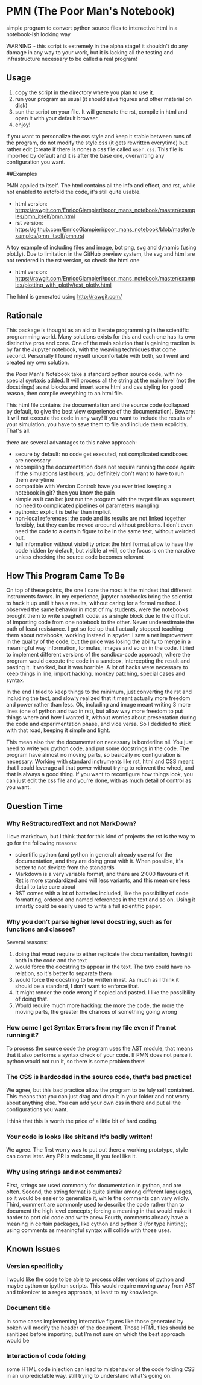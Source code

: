 # PMN (The Poor Man's Notebook)
simple program to convert python source files to interactive html in a notebook-ish looking way

WARNING - this script is extremely in the alpha stage! it shouldn't do any damage in any way to your work, but it is lacking all the testing and infrastructure necessary to be called a real program!

## Usage

1. copy the script in the directory where you plan to use it.
2. run your program as usual (it should save figures and other material on disk)
3. sun the script on your file. It will generate the rst, compile in html and open it with your default browser.
4. enjoy!

if you want to personalize the css style and keep it stable between runs of the program, do not modify the style.css (it gets rewritten everytime)
but rather edit (create if there is none) a css file called `user.css`. This file is imported by default and it is after the base one, overwriting any configuration you want.

##Examples

PMN applied to itself. The html contains all the info and effect, and rst, while not enabled to autofold the code, it's still quite usable. 

* html version: https://rawgit.com/EnricoGiampieri/poor_mans_notebook/master/examples/pmn_itself/pmn.html
* rst version: https://github.com/EnricoGiampieri/poor_mans_notebook/blob/master/examples/pmn_itself/pmn.rst

A toy example of including files and image, bot png, svg and dynamic (using plot.ly).
Due to limitation in the GitHub preview system, the svg and html are not rendered in the rst version, so check the html one

* html version: https://rawgit.com/EnricoGiampieri/poor_mans_notebook/master/examples/plotting_with_plotly/test_plotly.html

The html is generated using http://rawgit.com/

## Rationale

This package is thought as an aid to literate programming in the scientific programming world.
Many solutions exists for this and each one has its own distinctive pros and cons.
One of the main solution that is gaining traction is by far the Jupyter notebook, with the weaving techniques that come second.
Personally I found myself uncomfortable with both, so I went and created my own solution.

the Poor Man's Notebook take a standard python source code, with no special syntaxis added.
It will process all the string at the main level (not the docstrings) as rst blocks and insert some html and css styling for good reason, then compile everything to an html file.

This html file contains the documentation and the source code (collapsed by default, to give the best view experience of the documentation).
Beware: It will not execute the code in any way!
If you want to include the results of your simulation, you have to save them to file and include them explicitly.
That's all.

there are several advantages to this naive approach:

* secure by default: no code get executed, not complicated sandboxes are necessary
* recompiling the documentation does not require running the code again: if the simulations last hours, you definitely don't want to have to run them everytime
* compatible with Version Control: have you ever tried keeping a notebook in git? then you know the pain
* simple as it can be: just run the program with the target file as argument, no need to complicated pipelines of parameters mangling
* pythonic: explicit is better than implicit
* non-local references: the code and its results are not linked together forcibly, but they can be moved areound without problems. I don't even need the code to a certain figure to be in the same text, without weirded out.
* full information without visibility price: the html format allow to have the code hidden by default, but visible at will, so the focus is on the narative unless checking the source code becomes relevant

## How This Program Came To Be

On top of these points, the one I care the most is the mindset that different instruments favors.
In my experience, jupyter notebooks bring the scientist to hack it up until it has a results, without caring for a formal method.
I observed the same behavior in most of my students, were the notebooks brought them to write spaghetti code, as a single block due to the difficult of importing code from one notebook to the other.
Never underestimate the path of least resistance.
I got so fed up that I actually stopped teaching them about notebooks, working instead in spyder.
I saw a net improvement in the quality of the code, but the price was losing the ability to merge in a meaningful way information, formulas, images and so on in the code.
I tried to implement different versions of the sandbox-code approach, where the program would execute the code in a sandbox, intercepting the result and pasting it.
It worked, but it was horrible.
A lot of hacks were necessary to keep things in line, import hacking, monkey patching, special cases and syntax.

In the end I tried to keep things to the minimum, just converting the rst and including the text, and slowly realized that it meant actually more freedom and power rather than less.
Ok, including and image meant writing 3 more lines (one of python and two in rst), but allow way more freedom to put things where and how I wanted it, without worries about presentation during the code and experimentation phase, and vice versa.
So I dedided to stick with that road, keeping it simple and light.

This mean also that the documentation necessary is borderline nil.
You just need to write you python code, and put some docstrings in the code.
The program have almost no moving parts, so basically no configuration is necessary.
Working with standard instruments like rst, html and CSS meant that I could leverage all that power without trying to reinvent the wheel, and that is always a good thing.
If you want to reconfigure how things look, you can just edit the css file and you're done, with as much detail of control as you want.

## Question Time

### Why ReStructuredText and not MarkDown?
I love markdown, but I think that for this kind of projects the rst is the way to go for the following reasons:

* scientific python (and python in general) already use rst for the documentation, and they are doing great with it. When possible, it's better to not deviate from the standards
* Markdown is a very variable format, and there are 2'000 flavours of it. Rst is more standardized and will less variants, and this mean one less detail to take care about
* RST comes with a lot of batteries included, like the possibility of code formatting, ordered and named references in the text and so on. Using it smartly could be easily used to write a full scientific paper.

### Why you don't parse higher level docstring, such as for functions and classes?
Several reasons:

1. doing that woud require to either replicate the documentation, having it both in the code and the text
2. would force the docstring to appear in the text. The two could have no relation, so it's better to separate them
3. would force the docstring to be written in rst. As much as I think it should be a standard, I don't want to enforce that.
4. It might render the code wrong if copied and pasted. I like the possibility of doing that.
5. Would require much more hacking: the more the code, the more the moving parts, the greater the chances of something going wrong

### How come I get Syntax Errors from my file even if I'm not running it?
To process the source code the program uses the AST module, that means that it also performs a syntax check of your code.
If PMN does not parse it python would not run it, so there is some problem there!

### The CSS is hardcoded in the source code, that's bad practice!
We agree, but this bad practice allow the program to be fuly self contained. This means that you can just drag and drop it in your folder and not worry about anything else. 
You can add your own css in there and put all the configurations you want.

I think that this is worth the price of a little bit of hard coding.

### Your code is looks like shit and it's badly written!
We agree.
The first worry was to put out there a working prototype, style can come later.
Any PR is welcome, if you feel like it.

### Why using strings and not comments?
First, strings are used commonly for documentation in python, and are often.
Second, the string format is quite similar among different languages, so it would be easier to generalize it, while the comments can vary wildly.
Third, comment are commonly used to describe the code rather than to document the high level concepts; forcing a meaning in that would make it harder to port old code and write anew
Fourth, comments already have a meaning in certain packages, like cython and python 3 (for type hinting); using comments as meaningful syntax will collide with those uses.

## Known Issues

### Version specificity
I would like the code to be able to process older versions of python and maybe cython or ipython scripts.
This would require moving away from AST and tokenizer to a regex approach, at least to my knowledge.

### Document title
In some cases implementing interactive figures like those generated by bokeh will modify the header of the document.
Those HTML files should be sanitized before importing, but I'm not sure on which the best approach would be

### Interaction of code folding
some HTML code injection can lead to misbehavior of the code folding CSS in an unpredictable way, still trying to understand what's going on.

